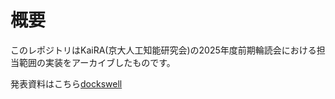 # 概要
このレポジトリはKaiRA(京大人工知能研究会)の2025年度前期輪読会における担当範囲の実装をアーカイブしたものです。

発表資料はこちら[dockswell](https://www.docswell.com/s/kyoto-kaira/K82312-2025-05-01-195113)
